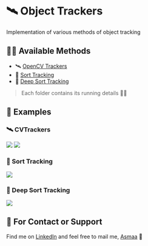 # 🛰 Object Trackers
Implementation of various methods of object tracking

## 👩‍💻 Available Methods
- 🛰 [OpenCV Trackers](./src/CVTrackers)
- 🐾 [Sort Tracking](./src/SortTracker)
- 🌊 [Deep Sort Tracking](./src/DeepSortTracker)
 
> Each folder contains its running details 👩‍🏫

## 👀 Examples
### 🛰 CVTrackers
![](./res/single_output.gif)
![](./res/multi_output.gif)

### 🐾 Sort Tracking
![](./res/sort_output.gif)

### 🌊 Deep Sort Tracking
![](./res/deep_sort_output.gif)

## 💼 For Contact or Support
Find me on [LinkedIn](https://www.linkedin.com/in/asmaamirkhan/) and feel free to mail me, [Asmaa](mailto:asmaamirkhan.am@gmail.com) 🦋
